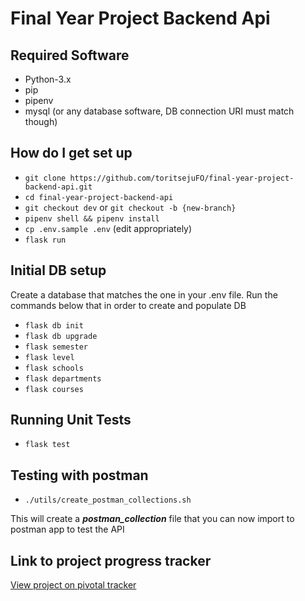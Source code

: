 # Final Year Project Backend Api

## Required Software
* Python-3.x
* pip
* pipenv
* mysql (or any database software, DB connection URI must match though)

## How do I get set up
* `git clone https://github.com/toritsejuFO/final-year-project-backend-api.git`
* `cd final-year-project-backend-api`
* `git checkout dev` or `git checkout -b {new-branch}`
* `pipenv shell && pipenv install`
* `cp .env.sample .env` (edit appropriately)
* `flask run`

## Initial DB setup
Create a database that matches the one in your .env file.
Run the commands below that in order to create and populate DB
* `flask db init`
* `flask db upgrade`
* `flask semester`
* `flask level`
* `flask schools`
* `flask departments`
* `flask courses`

## Running Unit Tests
* `flask test`

## Testing with postman
* `./utils/create_postman_collections.sh`

This will create a ***postman_collection*** file that you can now import to postman app to test the API

## Link to project progress tracker
[View project on pivotal tracker](https://www.pivotaltracker.com/n/projects/2380261)